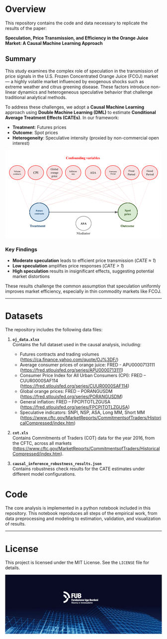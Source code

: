 # Overview

This repository contains the code and data necessary to replicate the results of the paper:

**Speculation, Price Transmission, and Efficiency in the Orange Juice Market: A Causal Machine Learning Approach**

## Summary

This study examines the complex role of speculation in the transmission of price signals in the U.S. Frozen Concentrated Orange Juice (FCOJ) market — a highly volatile market influenced by exogenous shocks such as extreme weather and citrus greening disease. These factors introduce non-linear dynamics and heterogeneous speculative behavior that challenge traditional analytical methods.

To address these challenges, we adopt a **Causal Machine Learning** approach using **Double Machine Learning (DML)** to estimate **Conditional Average Treatment Effects (CATEs)**. In our framework:

- **Treatment**: Futures prices  
- **Outcome**: Spot prices  
- **Heterogeneity**: Speculative intensity (proxied by non-commercial open interest)

![dag](images/causal_framework.png)

### Key Findings

- **Moderate speculation** leads to efficient price transmission (*CATE ≈ 1*)
- **Low speculation** amplifies price responses (*CATE > 1*)
- **High speculation** results in insignificant effects, suggesting potential market distortions

These results challenge the common assumption that speculation uniformly improves market efficiency, especially in thin commodity markets like FCOJ.

---

# Datasets

The repository includes the following data files:

1. **`oj_data.xlsx`**  
   Contains the full dataset used in the causal analysis, including:
   - Futures contracts and trading volumes (https://ca.finance.yahoo.com/quote/OJ%3DF/)
   - Average consumer prices of orange juice: FRED - APU0000713111 (https://fred.stlouisfed.org/series/APU0000713111)
   - Consumer Price Index for All Urban Consumers (CPI): FRED – CUUR0000SAF114 (https://fred.stlouisfed.org/series/CUUR0000SAF114)
   - Global orange prices: FRED – PORANGUSDM (https://fred.stlouisfed.org/series/PORANGUSDM)
   - General inflation: FRED – FPCPITOTLZGUSA (https://fred.stlouisfed.org/series/FPCPITOTLZGUSA)
   - Speculative indicators: SNPI, NSP, ASA, Long MM, Short MM (https://www.cftc.gov/MarketReports/CommitmentsofTraders/HistoricalCompressed/index.htm)

2. **`cot.xls`**  
   Contains Commitments of Traders (COT) data for the year 2016, from the CFTC, across all markets (https://www.cftc.gov/MarketReports/CommitmentsofTraders/HistoricalCompressed/index.htm).

3. **`causal_inference_robustness_results.json`**  
   Contains robustness check results for the CATE estimates under different model configurations.

# Code

The core analysis is implemented in a python notebook included in this repository. This notebook reproduces all steps of the empirical work, from data preprocessing and modeling to estimation, validation, and visualization of results.

---

# License

This project is licensed under the MIT License. See the `LICENSE` file for details.

   
![fub_logo](images/logo_fub.jpeg)
